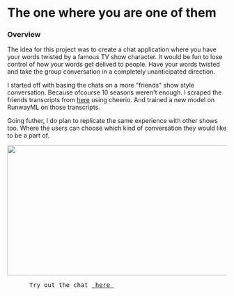 # The one where you are one of them
### Overview

The idea for this project was to create a chat application where you have your words twisted by a famous TV show character. It would be fun to lose control of how your words get delived to people. 
Have your words twisted and take the group conversation in a completely unanticipated direction.

I started off with basing the chats on a more "friends" show style conversation. Because ofcourse 10 seasons weren't enough.
I scraped the friends transcripts from [here](https://fangj.github.io/friends/) using cheerio. 
And trained a new model on RunwayML on those transcripts. 

Going futher, I do plan to replicate the same experience with other shows too. Where the users can choose which kind of conversation they would like to be a part of.

<img src="https://user-images.githubusercontent.com/12654691/105268597-89186f00-5b60-11eb-8a62-880db25d3096.png" width="600px" height="300px">
<pre>
      Try out the chat <a href="https://goofy-panini-b0b245.netlify.app"> here </a>
</pr